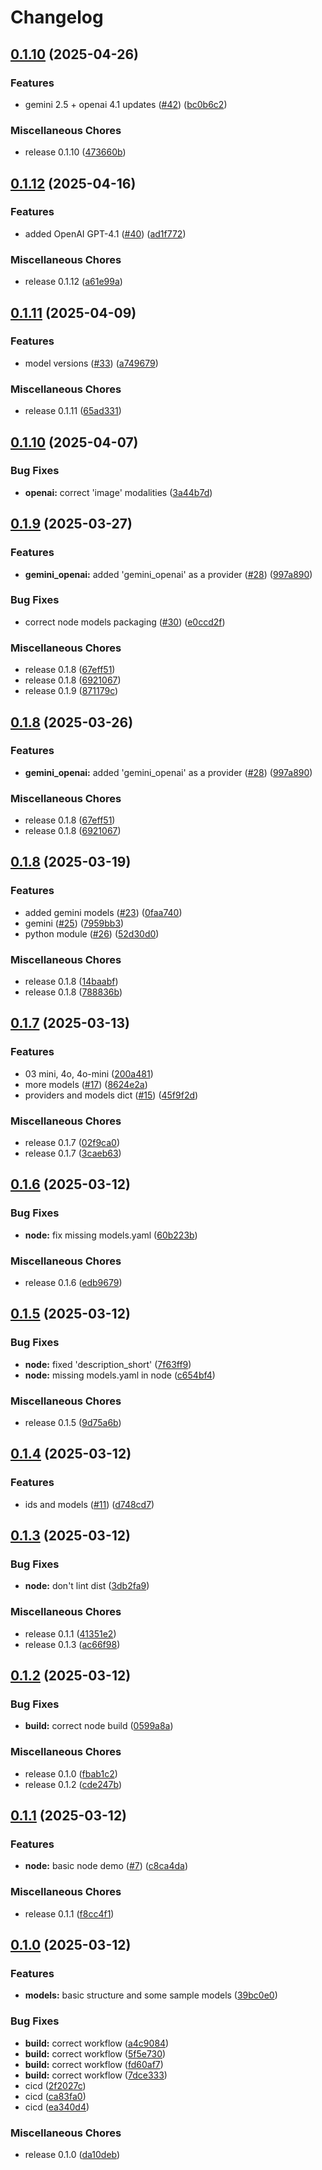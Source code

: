# Changelog

## [0.1.10](https://github.com/dwmkerr/ai-providers-and-models/compare/v0.1.12...v0.1.10) (2025-04-26)


### Features

* gemini 2.5 + openai 4.1 updates ([#42](https://github.com/dwmkerr/ai-providers-and-models/issues/42)) ([bc0b6c2](https://github.com/dwmkerr/ai-providers-and-models/commit/bc0b6c279112cbd9ea062690d639e3fb7aa89f2e))


### Miscellaneous Chores

* release 0.1.10 ([473660b](https://github.com/dwmkerr/ai-providers-and-models/commit/473660bb2d780bbb63ea260c7c2d01abb9a8353a))

## [0.1.12](https://github.com/dwmkerr/ai-providers-and-models/compare/v0.1.11...v0.1.12) (2025-04-16)


### Features

* added OpenAI GPT-4.1 ([#40](https://github.com/dwmkerr/ai-providers-and-models/issues/40)) ([ad1f772](https://github.com/dwmkerr/ai-providers-and-models/commit/ad1f7721855016c3dd7da3c35767ec7e0b6c1d7f))


### Miscellaneous Chores

* release 0.1.12 ([a61e99a](https://github.com/dwmkerr/ai-providers-and-models/commit/a61e99a053cb278dcd5a3f9b27b06c96df2252e9))

## [0.1.11](https://github.com/dwmkerr/ai-providers-and-models/compare/v0.1.10...v0.1.11) (2025-04-09)


### Features

* model versions ([#33](https://github.com/dwmkerr/ai-providers-and-models/issues/33)) ([a749679](https://github.com/dwmkerr/ai-providers-and-models/commit/a7496794313c48a6ad6ed8440f02b3c6a47d5dd0))


### Miscellaneous Chores

* release 0.1.11 ([65ad331](https://github.com/dwmkerr/ai-providers-and-models/commit/65ad33188bcff91a245e22ad47649239375978ab))

## [0.1.10](https://github.com/dwmkerr/ai-providers-and-models/compare/v0.1.9...v0.1.10) (2025-04-07)


### Bug Fixes

* **openai:** correct 'image' modalities ([3a44b7d](https://github.com/dwmkerr/ai-providers-and-models/commit/3a44b7d296b7000571d8d702ac1075ba326595fa))

## [0.1.9](https://github.com/dwmkerr/ai-providers-and-models/compare/v0.1.8...v0.1.9) (2025-03-27)


### Features

* **gemini_openai:** added 'gemini_openai' as a provider ([#28](https://github.com/dwmkerr/ai-providers-and-models/issues/28)) ([997a890](https://github.com/dwmkerr/ai-providers-and-models/commit/997a89008cda3746e93eb05691d85076867c09b4))


### Bug Fixes

* correct node models packaging ([#30](https://github.com/dwmkerr/ai-providers-and-models/issues/30)) ([e0ccd2f](https://github.com/dwmkerr/ai-providers-and-models/commit/e0ccd2fa26e02e1ed5f659bc42b2a0ed0be06bd0))


### Miscellaneous Chores

* release 0.1.8 ([67eff51](https://github.com/dwmkerr/ai-providers-and-models/commit/67eff51c842a2c0b81b1b2b485fca69a5f3fdb39))
* release 0.1.8 ([6921067](https://github.com/dwmkerr/ai-providers-and-models/commit/6921067d0364b608bd618211db06c237373a3212))
* release 0.1.9 ([871179c](https://github.com/dwmkerr/ai-providers-and-models/commit/871179cca2bc2b9c985502db868d7e55beacb046))

## [0.1.8](https://github.com/dwmkerr/ai-providers-and-models/compare/v0.1.8...v0.1.8) (2025-03-26)


### Features

* **gemini_openai:** added 'gemini_openai' as a provider ([#28](https://github.com/dwmkerr/ai-providers-and-models/issues/28)) ([997a890](https://github.com/dwmkerr/ai-providers-and-models/commit/997a89008cda3746e93eb05691d85076867c09b4))


### Miscellaneous Chores

* release 0.1.8 ([67eff51](https://github.com/dwmkerr/ai-providers-and-models/commit/67eff51c842a2c0b81b1b2b485fca69a5f3fdb39))
* release 0.1.8 ([6921067](https://github.com/dwmkerr/ai-providers-and-models/commit/6921067d0364b608bd618211db06c237373a3212))

## [0.1.8](https://github.com/dwmkerr/ai-providers-and-models/compare/v0.1.7...v0.1.8) (2025-03-19)


### Features

* added gemini models ([#23](https://github.com/dwmkerr/ai-providers-and-models/issues/23)) ([0faa740](https://github.com/dwmkerr/ai-providers-and-models/commit/0faa7401578a4aff6d1539b806b1ca3110483fa1))
* gemini ([#25](https://github.com/dwmkerr/ai-providers-and-models/issues/25)) ([7959bb3](https://github.com/dwmkerr/ai-providers-and-models/commit/7959bb3a018bff4646daba9035da94832c537f18))
* python module ([#26](https://github.com/dwmkerr/ai-providers-and-models/issues/26)) ([52d30d0](https://github.com/dwmkerr/ai-providers-and-models/commit/52d30d0bd014e3f5fdb11f52fdc099881dd5c6db))


### Miscellaneous Chores

* release 0.1.8 ([14baabf](https://github.com/dwmkerr/ai-providers-and-models/commit/14baabf766108071bcf9e5c4872830b2fca77cba))
* release 0.1.8 ([788836b](https://github.com/dwmkerr/ai-providers-and-models/commit/788836b94a5900c12c0edfab77b131f179f8ac94))

## [0.1.7](https://github.com/dwmkerr/ai-providers-and-models/compare/v0.1.6...v0.1.7) (2025-03-13)


### Features

* 03 mini, 4o, 4o-mini ([200a481](https://github.com/dwmkerr/ai-providers-and-models/commit/200a481ce23a02a17a7b11bedc66968bff5a0231))
* more models ([#17](https://github.com/dwmkerr/ai-providers-and-models/issues/17)) ([8624e2a](https://github.com/dwmkerr/ai-providers-and-models/commit/8624e2afc27720d627100bb2e6e6522cb99cfec5))
* providers and models dict ([#15](https://github.com/dwmkerr/ai-providers-and-models/issues/15)) ([45f9f2d](https://github.com/dwmkerr/ai-providers-and-models/commit/45f9f2dbe859fbe9720182fed4402e52e2fb4bd4))


### Miscellaneous Chores

* release 0.1.7 ([02f9ca0](https://github.com/dwmkerr/ai-providers-and-models/commit/02f9ca025e45018af4edfa6bd272760de376f16e))
* release 0.1.7 ([3caeb63](https://github.com/dwmkerr/ai-providers-and-models/commit/3caeb63a932ced4c52900c46cebca41765350bbc))

## [0.1.6](https://github.com/dwmkerr/ai-providers-and-models/compare/v0.1.5...v0.1.6) (2025-03-12)


### Bug Fixes

* **node:** fix missing models.yaml ([60b223b](https://github.com/dwmkerr/ai-providers-and-models/commit/60b223bfc406da21689a068b2e3dc3f65e43b8ad))


### Miscellaneous Chores

* release 0.1.6 ([edb9679](https://github.com/dwmkerr/ai-providers-and-models/commit/edb96792cb46ec2cac70d8f644c7b255fe44374f))

## [0.1.5](https://github.com/dwmkerr/ai-providers-and-models/compare/v0.1.4...v0.1.5) (2025-03-12)


### Bug Fixes

* **node:** fixed 'description_short' ([7f63ff9](https://github.com/dwmkerr/ai-providers-and-models/commit/7f63ff91b1a837ef15bee8e7f0f085c26500ccca))
* **node:** missing models.yaml in node ([c654bf4](https://github.com/dwmkerr/ai-providers-and-models/commit/c654bf4c6b6d5bd15a76cbbf0273eba90b90e2da))


### Miscellaneous Chores

* release 0.1.5 ([9d75a6b](https://github.com/dwmkerr/ai-providers-and-models/commit/9d75a6bf21bbd544457d12bb5b9bcf8c0a8df51b))

## [0.1.4](https://github.com/dwmkerr/ai-providers-and-models/compare/v0.1.3...v0.1.4) (2025-03-12)


### Features

* ids and models ([#11](https://github.com/dwmkerr/ai-providers-and-models/issues/11)) ([d748cd7](https://github.com/dwmkerr/ai-providers-and-models/commit/d748cd77fe08c6b8949c5a06ff9833e0c198b692))

## [0.1.3](https://github.com/dwmkerr/ai-providers-and-models/compare/v0.1.2...v0.1.3) (2025-03-12)


### Bug Fixes

* **node:** don't lint dist ([3db2fa9](https://github.com/dwmkerr/ai-providers-and-models/commit/3db2fa93abb7b36bc542ab6b39999d9b3e826fb1))


### Miscellaneous Chores

* release 0.1.1 ([41351e2](https://github.com/dwmkerr/ai-providers-and-models/commit/41351e20c9170694c38623006fc501a50e2d415a))
* release 0.1.3 ([ac66f98](https://github.com/dwmkerr/ai-providers-and-models/commit/ac66f98149e9bd6376dbadfb6edc04854bd6f737))

## [0.1.2](https://github.com/dwmkerr/ai-providers-and-models/compare/v0.1.1...v0.1.2) (2025-03-12)


### Bug Fixes

* **build:** correct node build ([0599a8a](https://github.com/dwmkerr/ai-providers-and-models/commit/0599a8abb3312129db1beb4e9f1def4694b46b35))


### Miscellaneous Chores

* release 0.1.0 ([fbab1c2](https://github.com/dwmkerr/ai-providers-and-models/commit/fbab1c2b9f05fcf278da81ef23b3a5a86e88028f))
* release 0.1.2 ([cde247b](https://github.com/dwmkerr/ai-providers-and-models/commit/cde247b873bbb0bd7a74bfd66897cfe3448dc9d6))

## [0.1.1](https://github.com/dwmkerr/ai-providers-and-models/compare/v0.1.0...v0.1.1) (2025-03-12)


### Features

* **node:** basic node demo ([#7](https://github.com/dwmkerr/ai-providers-and-models/issues/7)) ([c8ca4da](https://github.com/dwmkerr/ai-providers-and-models/commit/c8ca4da33ad46fb269c138180c62c2c396385516))


### Miscellaneous Chores

* release 0.1.1 ([f8cc4f1](https://github.com/dwmkerr/ai-providers-and-models/commit/f8cc4f1e42ceab116663410713e743b9024a4c80))

## [0.1.0](https://github.com/dwmkerr/ai-providers-and-models/compare/v0.1.1...v0.1.0) (2025-03-12)


### Features

* **models:** basic structure and some sample models ([39bc0e0](https://github.com/dwmkerr/ai-providers-and-models/commit/39bc0e0146f9bc09bc008636f14b35424f011ccb))


### Bug Fixes

* **build:** correct workflow ([a4c9084](https://github.com/dwmkerr/ai-providers-and-models/commit/a4c908467b81fc0dff47767e795610b8ba1c5145))
* **build:** correct workflow ([5f5e730](https://github.com/dwmkerr/ai-providers-and-models/commit/5f5e73061ea5c318c13f100a0a6f929391985dcc))
* **build:** correct workflow ([fd60af7](https://github.com/dwmkerr/ai-providers-and-models/commit/fd60af7c865306af1f6a1fa7fa2b680a2a7f682f))
* **build:** correct workflow ([7dce333](https://github.com/dwmkerr/ai-providers-and-models/commit/7dce333dc7743e7af0e0d5d3dc50e72069c01374))
* cicd ([2f2027c](https://github.com/dwmkerr/ai-providers-and-models/commit/2f2027c56dd4ed717c969606ad9cb7f58583d21a))
* cicd ([ca83fa0](https://github.com/dwmkerr/ai-providers-and-models/commit/ca83fa0ef8ee1c6392be24f9fb36b1866b9049bf))
* cicd ([ea340d4](https://github.com/dwmkerr/ai-providers-and-models/commit/ea340d4c2b58e987efda2e82be6f1853f3fb3cd1))


### Miscellaneous Chores

* release 0.1.0 ([da10deb](https://github.com/dwmkerr/ai-providers-and-models/commit/da10deb62aa6a332cfef5a3e615c5ceb33071134))
